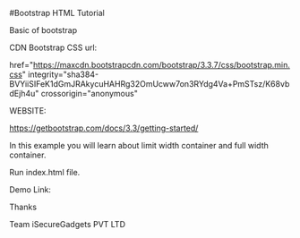 #Bootstrap HTML Tutorial

Basic of bootstrap

CDN Bootstrap CSS url: 

href="https://maxcdn.bootstrapcdn.com/bootstrap/3.3.7/css/bootstrap.min.css" integrity="sha384-BVYiiSIFeK1dGmJRAkycuHAHRg32OmUcww7on3RYdg4Va+PmSTsz/K68vbdEjh4u" crossorigin="anonymous"

WEBSITE:

https://getbootstrap.com/docs/3.3/getting-started/

In this example you will learn about limit width container and full width container.

Run index.html file.

Demo Link:


Thanks

Team iSecureGadgets PVT LTD
